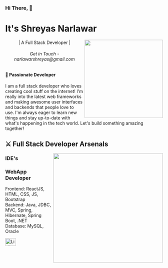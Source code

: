 <h3 align="left">Hi There, 👋</h3>

<h1 align="left">It's Shreyas Narlawar</h1>

<img align="right" height="250" src="https://media.tenor.com/2vzT-8oPXl8AAAAi/tkthao219-bubududu.gif" />

<p align="center">| A Full Stack Developer |</p>

<h6 align="center">Get in Touch - narlawarshreyas@gmail.com</h6>

<h4 align="left">🌟 Passionate Developer</h4>

<p align="left">I am a full stack developer who loves creating cool stuff on the internet! I'm really into the latest web frameworks and making awesome user interfaces and backends that people love to use. I'm always eager to learn new things and stay up-to-date with what's happening in the tech world. Let's build something amazing together!</p>

<h2 align="left">⚔ Full Stack Developer Arsenals</h2>

<img align="right" height="350" src="https://github.com/Abhinav-Muley/Abhinav-Muley/blob/main/Animation%20-%201709204641157%20(1)%20(1).gif?raw=true" />

<h3 align="left">IDE's</h3>

<h3 align="left">WebApp Developer</h3>

<p align="left">Frontend: ReactJS, HTML, CSS, JS, Bootstrap <br> Backend: Java, JDBC, MVC, Spring, Hibernate, Spring Boot, .NET <br> Database: MySQL, Oracle</p>

<div align="left">
    <a href="https://www.linkedin.com/in/shreyas-narlawar-6b759220b" target="_blank">
        <img src="https://raw.githubusercontent.com/maurodesouza/profile-readme-generator/master/src/assets/icons/social/linkedin/default.svg" width="34" height="24" alt="LinkedIn logo" />
    </a>
</div>
